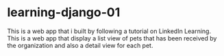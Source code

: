 # learning-django-01
This is a web app that i built by following a tutorial on LinkedIn Learning. This is a web app that display a list view of pets that has been received by the organization and also a detail view for each pet.
